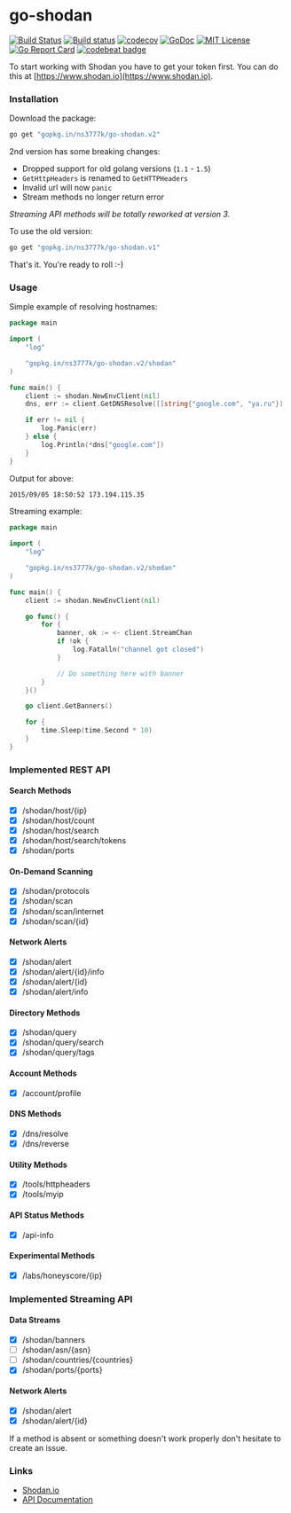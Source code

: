 # go-shodan
[![Build Status](https://travis-ci.org/ns3777k/go-shodan.svg?branch=master)](https://travis-ci.org/ns3777k/go-shodan)
[![Build status](https://ci.appveyor.com/api/projects/status/wbi5u34k5pokbypj/branch/master?svg=true)](https://ci.appveyor.com/project/ns3777k/go-shodan/branch/master)
[![codecov](https://codecov.io/gh/ns3777k/go-shodan/branch/master/graph/badge.svg)](https://codecov.io/gh/ns3777k/go-shodan)
[![GoDoc](https://godoc.org/github.com/ns3777k/go-shodan/shodan?status.svg)](https://godoc.org/github.com/ns3777k/go-shodan/shodan)
[![MIT License](https://img.shields.io/badge/license-MIT-blue.svg?style=flat)](LICENSE)
[![Go Report Card](https://goreportcard.com/badge/github.com/ns3777k/go-shodan)](https://goreportcard.com/report/github.com/ns3777k/go-shodan)
[![codebeat badge](https://codebeat.co/badges/12e593ad-ca40-41e8-9b84-61316947d2eb)](https://codebeat.co/projects/github-com-ns3777k-go-shodan-master)

To start working with Shodan you have to get your token first. You can do this at [https://www.shodan.io](https://www.shodan.io).

### Installation
Download the package:

```bash
go get "gopkg.in/ns3777k/go-shodan.v2"
```

2nd version has some breaking changes:

* Dropped support for old golang versions (`1.1` - `1.5`)
* `GetHttpHeaders` is renamed to `GetHTTPHeaders`
* Invalid url will now `panic`
* Stream methods no longer return error

*Streaming API methods will be totally reworked at version 3.*

To use the old version:

```bash
go get "gopkg.in/ns3777k/go-shodan.v1"
```

That's it. You're ready to roll :-)

### Usage

Simple example of resolving hostnames:

```go
package main

import (
    "log"

    "gopkg.in/ns3777k/go-shodan.v2/shodan"
)

func main() {
    client := shodan.NewEnvClient(nil)
    dns, err := client.GetDNSResolve([]string{"google.com", "ya.ru"})

    if err != nil {
        log.Panic(err)
    } else {
        log.Println(*dns["google.com"])
    }
}
```
Output for above:
```bash
2015/09/05 18:50:52 173.194.115.35
```

Streaming example:

```go
package main

import (
    "log"

    "gopkg.in/ns3777k/go-shodan.v2/shodan"
)

func main() {
    client := shodan.NewEnvClient(nil)

    go func() {
        for {
            banner, ok := <- client.StreamChan
            if !ok {
                log.Fatalln("channel got closed")
            }

            // Do something here with banner
        }
    }()

    go client.GetBanners()

    for {
        time.Sleep(time.Second * 10)
    }
}
```

### Implemented REST API

#### Search Methods
- [x] /shodan/host/{ip}
- [x] /shodan/host/count
- [x] /shodan/host/search
- [x] /shodan/host/search/tokens
- [x] /shodan/ports

#### On-Demand Scanning
- [x] /shodan/protocols
- [x] /shodan/scan
- [x] /shodan/scan/internet
- [x] /shodan/scan/{id}

#### Network Alerts
- [x] /shodan/alert
- [x] /shodan/alert/{id}/info
- [x] /shodan/alert/{id}
- [x] /shodan/alert/info

#### Directory Methods
- [x] /shodan/query
- [x] /shodan/query/search
- [x] /shodan/query/tags

#### Account Methods
- [x] /account/profile

#### DNS Methods
- [x] /dns/resolve
- [x] /dns/reverse

#### Utility Methods
- [x] /tools/httpheaders
- [x] /tools/myip

#### API Status Methods
- [x] /api-info

#### Experimental Methods
- [x] /labs/honeyscore/{ip}

### Implemented Streaming API

#### Data Streams
- [x] /shodan/banners
- [ ] /shodan/asn/{asn}
- [ ] /shodan/countries/{countries}
- [x] /shodan/ports/{ports}

#### Network Alerts
- [x] /shodan/alert
- [x] /shodan/alert/{id}

If a method is absent or something doesn't work properly don't hesitate to create an issue.

### Links
* [Shodan.io](http://shodan.io)
* [API Documentation](https://developer.shodan.io/api)
